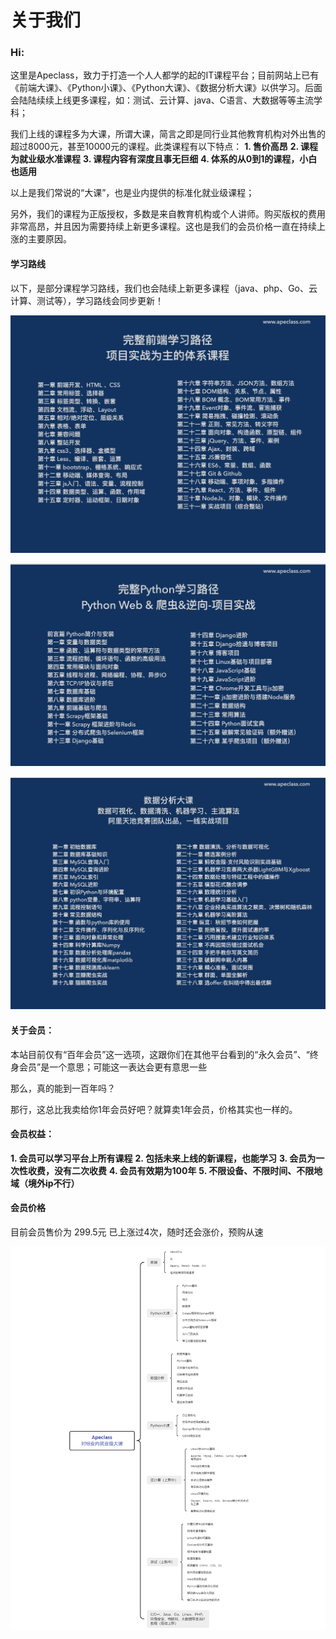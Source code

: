 # 关于我们

### Hi:

这里是Apeclass，致力于打造一个人人都学的起的IT课程平台；目前网站上已有《前端大课》、《Python小课》、《Python大课》、《数据分析大课》以供学习。后面会陆陆续续上线更多课程，如：测试、云计算、java、C语言、大数据等等主流学科；

我们上线的课程多为大课，所谓大课，简言之即是同行业其他教育机构对外出售的超过8000元，甚至10000元的课程。此类课程有以下特点：
**1. 售价高昂**
**2. 课程为就业级水准课程**
**3. 课程内容有深度且事无巨细**
**4. 体系的从0到1的课程，小白也适用**

以上是我们常说的“大课”，也是业内提供的标准化就业级课程；

另外，我们的课程为正版授权，多数是来自教育机构或个人讲师。购买版权的费用非常高昂，并且因为需要持续上新更多课程。这也是我们的会员价格一直在持续上涨的主要原因。

#### 学习路线

以下，是部分课程学习路线，我们也会陆续上新更多课程（java、php、Go、云计算、测试等），学习路线会同步更新！

![img](关于我们.assets/关于我们1.png)

![img](关于我们.assets/关于我们2.png)

![img](关于我们.assets/关于我们3.png)



#### 关于会员：

本站目前仅有“百年会员”这一选项，这跟你们在其他平台看到的“永久会员”、“终身会员”是一个意思；可能这一表达会更有意思一些

那么，真的能到一百年吗？

那行，这总比我卖给你1年会员好吧？就算卖1年会员，价格其实也一样的。

#### 会员权益：

**1. 会员可以学习平台上所有课程**
**2. 包括未来上线的新课程，也能学习**
**3. 会员为一次性收费，没有二次收费**
**4. 会员有效期为100年**
**5. 不限设备、不限时间、不限地域（境外ip不行）**

#### 会员价格

目前会员售价为 299.5元
已上涨过4次，随时还会涨价，预购从速



![img](关于我们.assets/关于我们4.png)













